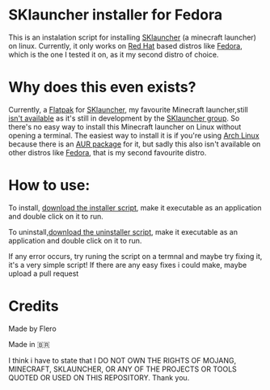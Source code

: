 # SKlauncher installer for Fedora
This is an instalation script for installing [SKlauncher](https://skmedix.pl/) (a minecraft launcher) on linux. Currently, it only works on [Red Hat](https://www.redhat.com/en) based distros like [Fedora](https://fedoraproject.org/), which is the one I tested it on, as it my second distro of choice.



# Why does this even exists?
Currently, a [Flatpak](https://flathub.org/) for [SKlauncher](https://skmedix.pl/), my favourite Minecraft launcher,still [isn't available](https://skmedix.pl/downloads#linux) as it's still in development by the [SKlauncher group](https://twitter.com/sklaunch). So there's no easy way to install this Minecraft launcher on Linux without opening a terminal. The easiest way to install it is if you're using [Arch Linux](https://archlinux.org/) because there is an [AUR package](https://aur.archlinux.org/packages/sklauncher-bin) for it, but sadly this also isn't available on other distros like [Fedora](https://fedoraproject.org/), that is my second favourite distro.



# How to use:

To install, [download the installer script](https://minhaskamal.github.io/DownGit/#/home?url=https://github.com/FlavioN001/sklauncher-installer/blob/main/Instalador%20SKlauncher.sh), make it executable as an application and double click on it to run.

To uninstall,[download the uninstaller script](https://minhaskamal.github.io/DownGit/#/home?url=https://github.com/FlavioN001/sklauncher-installer/blob/main/Desinstalar%20SKlauncher.sh), make it executable as an application and double click on it to run.

If any error occurs, try runing the script on a termnal and maybe try fixing it, it's a very simple script!
If there are any easy fixes i could make, maybe upload a pull request

# Credits
Made by Flero


Made in 🇧🇷






I think i have to state that I DO NOT OWN THE RIGHTS OF MOJANG, MINECRAFT, SKLAUNCHER, OR ANY OF THE PROJECTS OR TOOLS QUOTED OR USED ON THIS REPOSITORY. Thank you.
